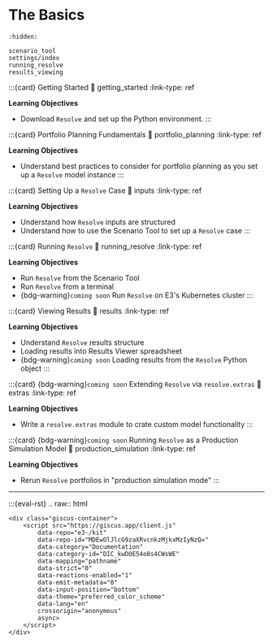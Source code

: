 # The Basics

```{toctree}
:hidden:

scenario_tool
settings/index
running_resolve
results_viewing
```

:::{card} Getting Started
:link: getting_started
:link-type: ref

**Learning Objectives**
- Download `Resolve` and set up the Python environment.
:::

:::{card} Portfolio Planning Fundamentals
:link: portfolio_planning
:link-type: ref

**Learning Objectives**
- Understand best practices to consider for portfolio planning as you set up a `Resolve` model instance
:::

:::{card} Setting Up a `Resolve` Case
:link: inputs
:link-type: ref

**Learning Objectives**
- Understand how `Resolve` inputs are structured
- Understand how to use the Scenario Tool to set up a `Resolve` case
:::

:::{card} Running `Resolve`
:link: running_resolve
:link-type: ref

**Learning Objectives**
- Run `Resolve` from the Scenario Tool
- Run `Resolve` from a terminal
- {bdg-warning}`coming soon` Run `Resolve` on E3's Kubernetes cluster
:::

:::{card} Viewing Results
:link: results
:link-type: ref

**Learning Objectives**
- Understand `Resolve` results structure
- Loading results into Results Viewer spreadsheet
- {bdg-warning}`coming soon` Loading results from the `Resolve` Python object
:::

:::{card} {bdg-warning}`coming soon` Extending `Resolve` via `resolve.extras`
:link: extras
:link-type: ref

**Learning Objectives**
- Write a `resolve.extras` module to crate custom model functionality
:::

:::{card} {bdg-warning}`coming soon` Running `Resolve` as a Production Simulation Model
:link: production_simulation
:link-type: ref

**Learning Objectives**
- Rerun `Resolve` portfolios in "production simulation mode"
:::

---

:::{eval-rst}
.. raw:: html

    <div class="giscus-container">
        <script src="https://giscus.app/client.js"
            data-repo="e3-/kit"
            data-repo-id="MDEwOlJlcG9zaXRvcnkzMjkxMzIyNzQ="
            data-category="Documentation"
            data-category-id="DIC_kwDOE54o8s4CWsWE"
            data-mapping="pathname"
            data-strict="0"
            data-reactions-enabled="1"
            data-emit-metadata="0"
            data-input-position="bottom"
            data-theme="preferred_color_scheme"
            data-lang="en"
            crossorigin="anonymous"
            async>
        </script>
    </div>
